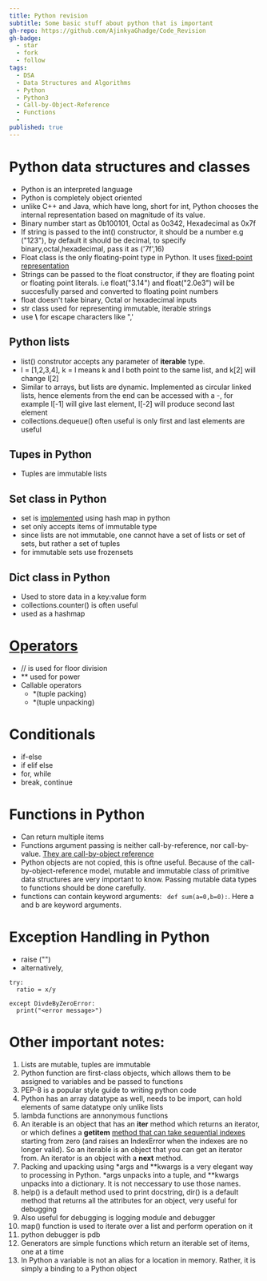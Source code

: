 ```yaml
---
title: Python revision
subtitle: Some basic stuff about python that is important
gh-repo: https://github.com/AjinkyaGhadge/Code_Revision
gh-badge:
  - star
  - fork
  - follow
tags:
  - DSA
  - Data Structures and Algorithms
  - Python
  - Python3
  - Call-by-Object-Reference
  - Functions
  - 
published: true
---
```


# Python data structures and classes

* Python is an interpreted language
* Python is completely object oriented
* unlike C++ and Java, which have long, short for int, Python chooses the internal representation based on magnitude of its value.
* Binary number start as 0b100101, Octal as 0o342, Hexadecimal as 0x7f
* If string is passed to the int() constructor, it should be a number e.g ("123"), by default it should be decimal, to specify binary,octal,hexadecimal, pass it as ('7f',16)
* Float class is the only floating-point type in Python. It uses [fixed-point representation](https://www.tutorialspoint.com/fixed-point-and-floating-point-number-representations) 
* Strings can be passed to the float constructor, if they are floating point or floating point literals. i.e float("3.14") and float("2.0e3") will be succesfully parsed and converted to floating point numbers
* float doesn't take binary, Octal or hexadecimal inputs
* str class used for representing immutable, iterable strings
* use **\\** for escape characters like ",'

## Python lists

* list() construtor accepts any parameter of **iterable** type.
* l = [1,2,3,4], k = l means k and l both point to the same list, and k[2] will change l[2]
* Similar to arrays, but lists are dynamic. Implemented as circular linked lists, hence elements from the end can be accessed with a -, for example l[-1] will give last element, l[-2] will produce second last element
* collections.dequeue() often useful is only first and last elements are useful

## Tupes in Python

* Tuples are immutable lists

## Set class in Python

* set is [implemented](https://www.geeksforgeeks.org/internal-working-of-set-in-python/) using hash map in python
* set only accepts items of immutable type
* since lists are not immutable, one cannot have a set of lists or set of sets, but rather a set of tuples
* for immutable sets use frozensets

## Dict class in Python

* Used to store data in a key:value form
* collections.counter() is often useful
* used as a hashmap

# [Operators](https://python-reference.readthedocs.io/en/latest/docs/operators/)

* // is used for floor division
* ** used for power
* Callable operators
  - *(tuple packing)
  - *(tuple unpacking)

# Conditionals

* if-else
* if elif else
* for, while
* break, continue

# Functions in Python

* Can return multiple items
* Functions argument passing is neither call-by-reference, nor call-by-value. [They are call-by-object reference](https://jeffknupp.com/blog/2012/11/13/is-python-callbyvalue-or-callbyreference-neither/)
* Python objects are not copied, this is oftne useful. Because of the call-by-object-reference model, mutable and immutable class of primitive data structures are very important to know. Passing mutable data types to functions should be done carefully.
* functions can contain keyword arguments: ``` def sum(a=0,b=0):```. Here a and b are keyword arguments.

# Exception Handling in Python

* raise <Errortype>("<Error message>")
* alternatively, 
```
try:
  ratio = x/y

except DivdeByZeroError:
  print("<error message>")
```


# Other important notes:

1. Lists are mutable, tuples are immutable
2. Python function are first-class objects, which allows them to be assigned to variables and be passed to functions
3. PEP-8 is a popular style guide to writing python code
4. Python has an array datatype as well, needs to be import, can hold elements of same datatype only unlike lists
5. lambda functions are annonymous functions
6. An iterable is an object that has an __iter__ method which returns an iterator, or which defines a __getitem__ [method that can take sequential indexes](https://thispointer.com/python-how-to-make-a-class-iterable-create-iterator-class-for-it/) starting from zero (and raises an IndexError when the indexes are no longer valid). So an iterable is an object that you can get an iterator from. An iterator is an object with a __next__  method.
7. Packing and upacking using *args and **kwargs is a very elegant way to processing in Python. *args unpacks into a tuple, and **kwargs unpacks into a dictionary. It is not neccessary to use those names.
8. help() is a default method used to print docstring, dir() is a default method that returns all the attributes for an object, very useful for debugging
9. Also useful for debugging is logging module and debugger
10. map() function is used to iterate over a list and perform operation on it
11. python debugger is pdb
12. Generators are simple functions which return an iterable set of items, one at a time
13. In Python a variable is not an alias for a location in memory. Rather, it is simply a binding to a Python object

